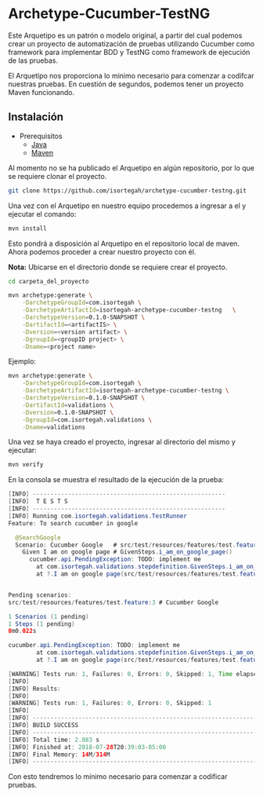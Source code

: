# Archetype-Cucumber-TestNG


Este Arquetipo es un patrón o modelo original, a partir del cual podemos crear un proyecto de automatización de pruebas utilizando Cucumber como framework para implementar BDD y TestNG como framework de ejecución de las pruebas. 

El Arquetipo nos proporciona lo minimo necesario para comenzar a codifcar nuestras pruebas. En cuestión de segundos, podemos tener un proyecto Maven funcionando.


## Instalación

* Prerequisitos  
    - [Java](http://www.oracle.com/technetwork/java/javase/downloads/jdk8-downloads-2133151.html)
    - [Maven](https://maven.apache.org/download.cgi)

Al momento no se ha publicado el Arquetipo en algún repositorio, por lo que se requiere clonar el proyecto.

```bash
git clone https://github.com/isortegah/archetype-cucumber-testng.git
```

Una vez con el Arquetipo en nuestro equipo procedemos a ingresar a el y ejecutar el comando:

```bash
mvn install
```

Esto pondrá a disposición al Arquetipo en el repositorio local de maven. Ahora podemos proceder a crear nuestro proyecto con él.

**Nota:** Ubicarse en el directorio donde se requiere crear el proyecto.

```bash
cd carpeta_del_proyecto
```

```bash
mvn archetype:generate \
	-DarchetypeGroupId=com.isortegah \
	-DarchetypeArtifactId=isortegah-archetype-cucumber-testng	\
	-DarchetypeVersion=0.1.0-SNAPSHOT \
	-DartifactId=<artifactIS> \
	-Dversion=<version artifact> \
	-DgroupId=<groupID project>	\
	-Dname=<project name>
```

Ejemplo:

```bash
mvn archetype:generate \
	-DarchetypeGroupId=com.isortegah \
	-DarchetypeArtifactId=isortegah-archetype-cucumber-testng \
	-DarchetypeVersion=0.1.0-SNAPSHOT \
	-DartifactId=validations \
	-Dversion=0.1.0-SNAPSHOT \
	-DgroupId=com.isortegah.validations \
	-Dname=validations
```
Una vez se haya creado el proyecto, ingresar al directorio del mismo y ejecutar:

```bash
mvn verify
```
En la consola se muestra el resultado de la ejecución de la prueba: 

```java
[INFO] -------------------------------------------------------
[INFO]  T E S T S
[INFO] -------------------------------------------------------
[INFO] Running com.isortegah.validations.TestRunner
Feature: To search cucumber in google

  @SearchGoogle
  Scenario: Cucumber Google   # src/test/resources/features/test.feature:3
    Given I am on google page # GivenSteps.i_am_on_google_page()
      cucumber.api.PendingException: TODO: implement me
        at com.isortegah.validations.stepdefinition.GivenSteps.i_am_on_google_page(GivenSteps.java:16)
        at ?.I am on google page(src/test/resources/features/test.feature:4)


Pending scenarios:
src/test/resources/features/test.feature:3 # Cucumber Google

1 Scenarios (1 pending)
1 Steps (1 pending)
0m0.022s

cucumber.api.PendingException: TODO: implement me
        at com.isortegah.validations.stepdefinition.GivenSteps.i_am_on_google_page(GivenSteps.java:16)
        at ?.I am on google page(src/test/resources/features/test.feature:4)

[WARNING] Tests run: 1, Failures: 0, Errors: 0, Skipped: 1, Time elapsed: 0.349 s - in com.isortegah.validations.TestRunner
[INFO]
[INFO] Results:
[INFO]
[WARNING] Tests run: 1, Failures: 0, Errors: 0, Skipped: 1
[INFO]
[INFO] ------------------------------------------------------------------------
[INFO] BUILD SUCCESS
[INFO] ------------------------------------------------------------------------
[INFO] Total time: 2.083 s
[INFO] Finished at: 2018-07-28T20:39:03-05:00
[INFO] Final Memory: 14M/314M
[INFO] ------------------------------------------------------------------------
```
Con esto tendremos lo mínimo necesario para comenzar a codificar pruebas.
